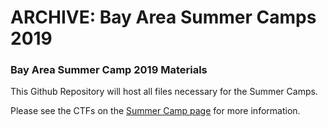 # ARCHIVE: Bay Area Summer Camps 2019
### Bay Area Summer Camp 2019 Materials

This Github Repository will host all files necessary for the Summer Camps.

Please see the CTFs on the [Summer Camp page](https://www.baycyber.net/sc) for more information.


